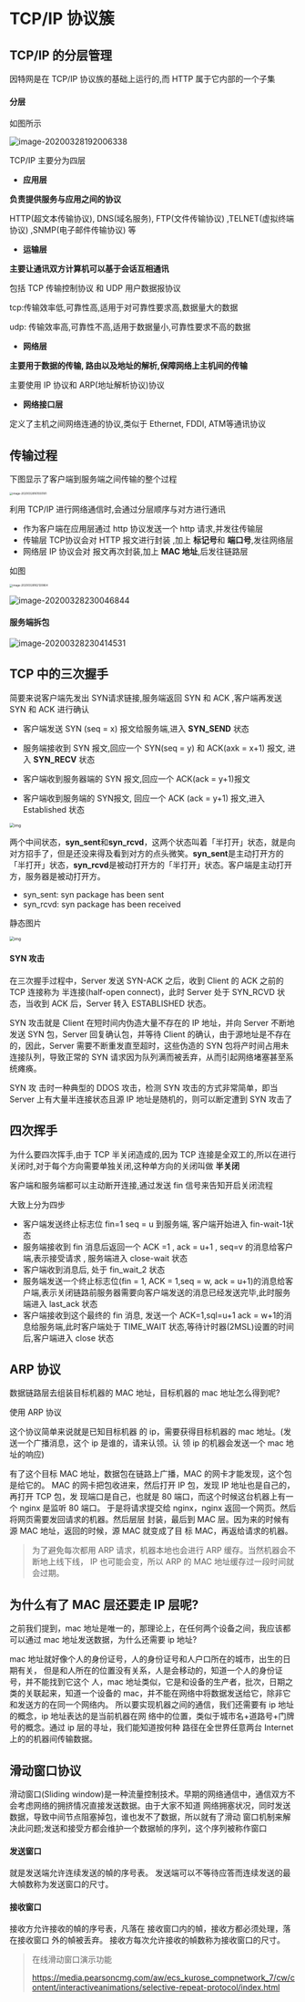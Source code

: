 # TCP/IP 协议簇

## TCP/IP 的分层管理

因特网是在 TCP/IP 协议族的基础上运行的,而 HTTP 属于它内部的一个子集

#### 分层

如图所示

![image-20200328192006338](assets/image-20200328192006338.png)

TCP/IP 主要分为四层

- **应用层**

**负责提供服务与应用之间的协议**

HTTP(超文本传输协议), DNS(域名服务), FTP(文件传输协议) ,TELNET(虚拟终端协议) ,SNMP(电子邮件传输协议)  等

- **运输层**

**主要让通讯双方计算机可以基于会话互相通讯**

包括 TCP 传输控制协议 和 UDP 用户数据报协议

tcp:传输效率低,可靠性高,适用于对可靠性要求高,数据量大的数据

udp: 传输效率高,可靠性不高,适用于数据量小,可靠性要求不高的数据

- **网络层**

**主要用于数据的传输, 路由以及地址的解析,保障网络上主机间的传输**

主要使用 IP 协议和 ARP(地址解析协议)协议

- **网络接口层**

定义了主机之间网络连通的协议,类似于 Ethernet, FDDI, ATM等通讯协议

## 传输过程

下图显示了客户端到服务端之间传输的整个过程

<img src="assets/image-20200328161550181.png" alt="image-20200328161550181" style="zoom: 33%;" />

利用 TCP/IP 进行网络通信时,会通过分层顺序与对方进行通讯

- 作为客户端在应用层通过 http 协议发送一个 http 请求,并发往传输层
- 传输层 TCP协议会对 HTTP 报文进行封装 ,加上 **标记号**和 **端口号**,发往网络层
- 网络层 IP 协议会对 报文再次封装,加上 **MAC 地址**,后发往链路层

如图

<img src="assets/image-20200328162120864.png" alt="image-20200328162120864" style="zoom:33%;" />

![image-20200328230046844](assets/image-20200328230046844.png)

#### 服务端拆包

![image-20200328230414531](assets/image-20200328230414531.png)

## TCP 中的三次握手

简要来说客户端先发出 SYN请求链接,服务端返回 SYN 和 ACK ,客户端再发送 SYN 和 ACK 进行确认

- 客户端发送 SYN (seq = x) 报文给服务端,进入 **SYN_SEND** 状态

- 服务端接收到 SYN 报文,回应一个 SYN(seq = y) 和 ACK(axk = x+1) 报文, 进入 **SYN_RECV** 状态

- 客户端收到服务器端的 SYN 报文,回应一个 ACK(ack = y+1)报文

- 客户端收到服务端的 SYN报文, 回应一个 ACK (ack = y+1) 报文,进入 Established 状态

  

<img src="assets/640.gif" alt="img" style="zoom:50%;" />

两个中间状态，**syn_sent**和**syn_rcvd**，这两个状态叫着「半打开」状态，就是向对方招手了，但是还没来得及看到对方的点头微笑。**syn_sent**是主动打开方的「半打开」状态，**syn_rcvd**是被动打开方的「半打开」状态。客户端是主动打开方，服务器是被动打开方。

- syn_sent: syn package has been sent
- syn_rcvd: syn package has been received

静态图片

<img src="assets/12.jpeg" alt="img" style="zoom:50%;" />

#### SYN 攻击

在三次握手过程中，Server 发送 SYN-ACK 之后，收到 Client 的 ACK 之前的 TCP 连接称为 半连接(half-open connect)，此时 Server 处于 SYN_RCVD 状态，当收到 ACK 后，Server 转入 ESTABLISHED 状态。

SYN 攻击就是 Client 在短时间内伪造大量不存在的 IP 地址，并向 Server 不断地发送 SYN 包，Server 回复确认包，并等待 Client 的确认，由于源地址是不存在的，因此，Server 需要不断重发直至超时，这些伪造的 SYN 包将产时间占用未连接队列，导致正常的 SYN 请求因为队列满而被丢弃，从而引起网络堵塞甚至系统瘫痪。

SYN 攻 击时一种典型的 DDOS 攻击，检测 SYN 攻击的方式非常简单，即当 Server 上有大量半连接状态且源 IP 地址是随机的，则可以断定遭到 SYN 攻击了



## 四次挥手

为什么要四次挥手,由于 TCP 半关闭造成的,因为 TCP 连接是全双工的,所以在进行关闭时,对于每个方向需要单独关闭,这种单方向的关闭叫做 **半关闭**

客户端和服务端都可以主动断开连接,通过发送 fin 信号来告知开启关闭流程

大致上分为四步

- 客户端发送终止标志位 fin=1 seq = u 到服务端, 客户端开始进入 fin-wait-1状态
- 服务端接收到 fin 消息后返回一个 ACK =1 , ack = u+1 , seq=v 的消息给客户端,表示接受请求 , 服务端进入 close-wait 状态
- 客户端收到消息后, 处于 fin_wait_2 状态
- 服务端发送一个终止标志位(fin = 1, ACK = 1,seq = w, ack = u+1)的消息给客户端,表示关闭链路前服务器需要向客户端发送的消息已经发送完毕,此时服务端进入 last_ack 状态
- 客户端接收到这个最终的 fin 消息, 发送一个 ACK=1,sql=u+1 ack = w+1的消息给服务端,此时客户端处于 TIME_WAIT 状态,等待计时器(2MSL)设置的时间后,客户端进入 close 状态

## ARP 协议

数据链路层去组装目标机器的 MAC 地址，目标机器的 mac 地址怎么得到呢? 

使用 ARP 协议

这个协议简单来说就是已知目标机器 的 ip，需要获得目标机器的 mac 地址。(发送一个广播消息，这个 ip 是谁的，请来认领。认 领 ip 的机器会发送一个 mac 地址的响应)

有了这个目标 MAC 地址，数据包在链路上广播，MAC 的网卡才能发现，这个包是给它的。 MAC 的网卡把包收进来，然后打开 IP 包，发现 IP 地址也是自己的，再打开 TCP 包，发 现端口是自己，也就是 80 端口，而这个时候这台机器上有一个 nginx 是监听 80 端口。 于是将请求提交给 nginx，nginx 返回一个网页。然后将网页需要发回请求的机器。然后层层 封装，最后到 MAC 层。因为来的时候有源 MAC 地址，返回的时候，源 MAC 就变成了目 标 MAC，再返给请求的机器。

> 为了避免每次都用 ARP 请求，机器本地也会进行 ARP 缓存。当然机器会不断地上线下线， IP 也可能会变，所以 ARP 的 MAC 地址缓存过一段时间就会过期。



## 为什么有了 MAC 层还要走 IP 层呢?

之前我们提到，mac 地址是唯一的，那理论上，在任何两个设备之间，我应该都可以通过 mac 地址发送数据，为什么还需要 ip 地址?

mac 地址就好像个人的身份证号，人的身份证号和人户口所在的城市，出生的日期有关， 但是和人所在的位置没有关系，人是会移动的，知道一个人的身份证号，并不能找到它这个 人，mac 地址类似，它是和设备的生产者，批次，日期之类的关联起来，知道一个设备的 mac，并不能在网络中将数据发送给它，除非它和发送方的在同一个网络内。 所以要实现机器之间的通信，我们还需要有 ip 地址的概念，ip 地址表达的是当前机器在网 络中的位置，类似于城市名+道路号+门牌号的概念。通过 ip 层的寻址，我们能知道按何种 路径在全世界任意两台 Internet 上的的机器间传输数据。

## 滑动窗口协议

滑动窗口(Sliding window)是一种流量控制技术。早期的网络通信中，通信双方不会考虑网络的拥挤情况直接发送数据。由于大家不知道 网络拥塞状况，同时发送数据，导致中间节点阻塞掉包，谁也发不了数据，所以就有了滑动 窗口机制来解决此问题;发送和接受方都会维护一个数据帧的序列，这个序列被称作窗口

#### 发送窗口

就是发送端允许连续发送的幀的序号表。
发送端可以不等待应答而连续发送的最大幀数称为发送窗口的尺寸。

#### 接收窗口

接收方允许接收的幀的序号表，凡落在 接收窗口内的幀，接收方都必须处理，落在接收窗口 外的幀被丢弃。
接收方每次允许接收的幀数称为接收窗口的尺寸。

> 在线滑动窗口演示功能
>
> https://media.pearsoncmg.com/aw/ecs_kurose_compnetwork_7/cw/content/interactiveanimations/selective-repeat-protocol/index.html

